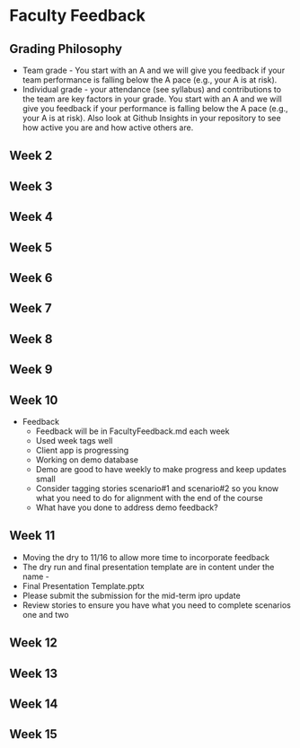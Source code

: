 # Faculty Feedback #

## Grading Philosophy ##
- Team grade - You start with an A and we will give you feedback if your team performance is falling below the A pace (e.g., your A is at risk).
- Individual grade - your attendance (see syllabus) and contributions to the team are key factors in your grade.  You start with an A and we will give you feedback if your performance is falling below the A pace (e.g., your A is at risk).  Also look at Github Insights in your repository to see how active you are and how active others are.

## Week 2 ##

## Week 3 ##

## Week 4 ##

## Week 5 ##

## Week 6 ##

## Week 7 ##

## Week 8 ##

## Week 9 ##

## Week 10 ##
- Feedback
	- Feedback will be in FacultyFeedback.md each week
	- Used week tags well
	- Client app is progressing
	- Working on demo database
	- Demo are good to have weekly to make progress and keep updates small
	- Consider tagging stories scenario#1 and scenario#2 so you know what you need to do for alignment with the end of the course
  - What have you done to address demo feedback?

## Week 11 ##
- Moving the dry to 11/16 to allow more time to incorporate feedback
- The dry run and final presentation template are in content under the name - 
- Final Presentation Template.pptx
- Please submit the submission for the mid-term ipro update
- Review stories to ensure you have what you need to complete scenarios one and two

## Week 12 ##

## Week 13 ##

## Week 14 ##

## Week 15 ##

